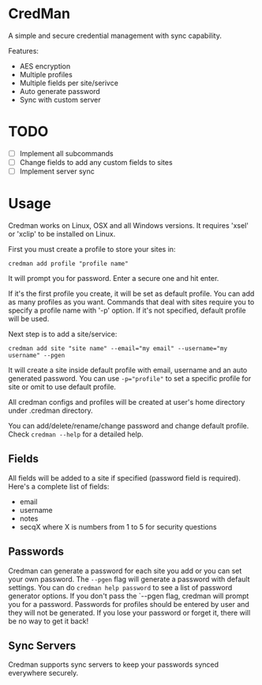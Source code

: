 CredMan
=====
A simple and secure credential management with sync capability.

Features:
- AES encryption
- Multiple profiles
- Multiple fields per site/serivce
- Auto generate password
- Sync with custom server

# TODO
- [ ] Implement all subcommands
- [ ] Change fields to add any custom fields to sites
- [ ] Implement server sync

# Usage
Credman works on Linux, OSX and all Windows versions.
It requires 'xsel' or 'xclip' to be installed on Linux.

First you must create a profile to store your sites in:

`credman add profile "profile name"`

It will prompt you for password. Enter a secure one and hit enter.

If it's the first profile you create, it will be set as default profile. You can add as many profiles as you want.
Commands that deal with sites require you to specify a profile name with '-p' option. If it's not specified, default profile will be used.

Next step is to add a site/service:

`credman add site "site name" --email="my email" --username="my username" --pgen`

It will create a site inside default profile with email, username and an auto generated password.
You can use `-p="profile"` to set a specific profile for site or omit to use default profile.

All credman configs and profiles will be created at user's home directory under .credman directory.

You can add/delete/rename/change password and change default profile.
Check `credman --help` for a detailed help.

## Fields
All fields will be added to a site if specified (password field is required). Here's a complete list of fields:
- email
- username
- notes
- secqX where X is numbers from 1 to 5 for security questions

## Passwords
Credman can generate a password for each site you add or you can set your own password. The `--pgen` flag will generate a password with default settings.
You can do `credman help password` to see a list of password generator options. If you don't pass the `--pgen flag, credman will prompt you for a password.
Passwords for profiles should be entered by user and they will not be generated. If you lose your password or forget it, there will be no way to get it back!

## Sync Servers
Credman supports sync servers to keep your passwords synced everywhere securely.
